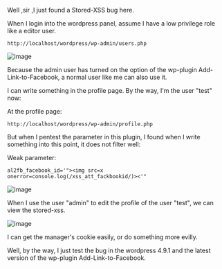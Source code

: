 Well ,sir ,I just found a Stored-XSS bug here.

When I login into the wordpress panel, assume I have a low privilege role like a editor user.

```
http://localhost/wordpress/wp-admin/users.php
```
![image](https://raw.githubusercontent.com/d4wner/Vulnerabilities-Report/master/pic/Add-Link-to-Facebook/roles.png)

Because the admin user has turned on the option of the wp-plugin  Add-Link-to-Facebook, a normal user like me can also use it.

I can write something in the profile page.
By the way, I'm the user "test" now:

At the profile page:
```
http://localhost/wordpress/wp-admin/profile.php
```

But when I pentest the  parameter in this plugin, I found when I write something into this point, it does not filter well:


Weak parameter:
```
al2fb_facebook_id='"><img src=x onerror=console.log(/xss_att_fackbookid/)><'"
```

![image](https://raw.githubusercontent.com/d4wner/Vulnerabilities-Report/master/pic/Add-Link-to-Facebook/insert-xss.png)

When I use the user "admin" to edit the profile of the user "test", we can view the stored-xss.

![image](https://raw.githubusercontent.com/d4wner/Vulnerabilities-Report/master/pic/Add-Link-to-Facebook/view-xss.png)


I can get the manager's cookie easily, or do something more evilly.


Well,  by the way, I just test the bug in the wordpress 4.9.1 and the latest version of the wp-plugin Add-Link-to-Facebook.